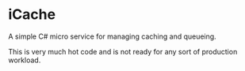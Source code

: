 # iCache
A simple C# micro service for managing caching and queueing.

This is very much hot code and is not ready for any sort of production workload.
